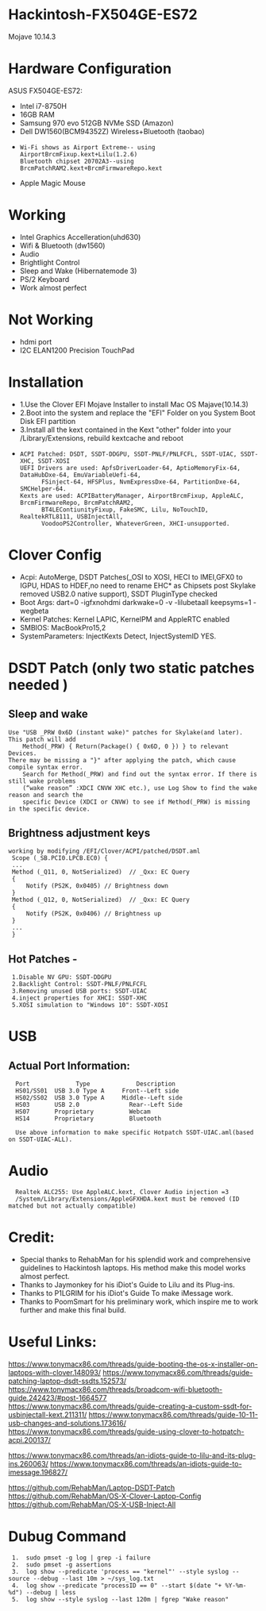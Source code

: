 # Hackintosh-FX504GE-ES72
Mojave 10.14.3

# Hardware Configuration
ASUS FX504GE-ES72:
- Intel i7-8750H
- 16GB RAM
- Samsung 970 evo 512GB NVMe SSD (Amazon)
- Dell DW1560(BCM94352Z) Wireless+Bluetooth (taobao)
-     Wi-Fi shows as Airport Extreme-- using AirportBrcmFixup.kext+Lilu(1.2.6)
      Bluetooth chipset 20702A3--using BrcmPatchRAM2.kext+BrcmFirmwareRepo.kext
- Apple Magic Mouse

# Working
- Intel Graphics Accelleration(uhd630)
- Wifi & Bluetooth (dw1560)
- Audio
- Brightlight Control
- Sleep and Wake (Hibernatemode 3)
- PS/2 Keyboard
- Work almost perfect

# Not Working
- hdmi port
- I2C ELAN1200 Precision TouchPad 

# Installation

- 1.Use the Clover EFI Mojave Installer to install Mac OS Majave(10.14.3) 
- 2.Boot into the system and replace the "EFI" Folder on you System Boot Disk EFI partition 
- 3.Install all the kext contained in the Kext "other" folder into your /Library/Extensions, rebuild kextcache and reboot
-     ACPI Patched: DSDT, SSDT-DDGPU, SSDT-PNLF/PNLFCFL, SSDT-UIAC, SSDT-XHC, SSDT-XOSI
      UEFI Drivers are used: ApfsDriverLoader-64, AptioMemoryFix-64, DataHubDxe-64, EmuVariableUefi-64, 
			FSinject-64, HFSPlus, NvmExpressDxe-64, PartitionDxe-64, SMCHelper-64.
      Kexts are used: ACPIBatteryManager, AirportBrcmFixup, AppleALC, BrcmFirmwareRepo, BrcmPatchRAM2, 
			BT4LEContiunityFixup, FakeSMC, Lilu, NoTouchID, RealtekRTL8111, USBInjectAll, 
			VoodooPS2Controller, WhateverGreen, XHCI-unsupported.
			
# Clover Config
- Acpi: AutoMerge, DSDT Patches(_OSI to XOSI, HECI to IMEI,GFX0 to IGPU, HDAS to HDEF,no need to rename EHC* as Chipsets post Skylake removed USB2.0 native support), SSDT PluginType checked 
- Boot Args: dart=0 -igfxnohdmi darkwake=0 -v -lilubetaall keepsyms=1 -wegbeta
- Kernel Patches: Kernel LAPIC, KernelPM and AppleRTC enabled
- SMBIOS: MacBookPro15,2
- SystemParameters: InjectKexts Detect, InjectSystemID YES.

# DSDT Patch (only two static patches needed )
##    Sleep and wake
    Use "USB _PRW 0x6D (instant wake)" patches for Skylake(and later). This patch will add 
		Method(_PRW) { Return(Package() { 0x6D, 0 }) } to relevant Devices.
    There may be missing a "}" after applying the patch, which cause compile syntax error. 
		Search for Method(_PRW) and find out the syntax error. If there is still wake problems 
		(“wake reason” :XDCI CNVW XHC etc.), use Log Show to find the wake reason and search the
		specific Device (XDCI or CNVW) to see if Method(_PRW) is missing in the specific device.
    
##    Brightness adjustment keys
    working by modifying /EFI/Clover/ACPI/patched/DSDT.aml
     Scope (_SB.PCI0.LPCB.EC0) {
     ...
     Method (_Q11, 0, NotSerialized)  // _Qxx: EC Query
     {
         Notify (PS2K, 0x0405) // Brightness down
     }
     Method (_Q12, 0, NotSerialized)  // _Qxx: EC Query
     {
         Notify (PS2K, 0x0406) // Brightness up
     }
     ...
     }

##    Hot Patches -
     1.Disable NV GPU: SSDT-DDGPU
     2.Backlight Control: SSDT-PNLF/PNLFCFL
     3.Removing unused USB ports: SSDT-UIAC
     4.inject properties for XHCI: SSDT-XHC
     5.XOSI simulation to "Windows 10": SSDT-XOSI

# USB

##    Actual Port Information:

      Port		       Type	            Description
      HS01/SS01  USB 3.0 Type A	    Front--Left side
      HS02/SS02	 USB 3.0 Type A	    Middle--Left side
      HS03	     USB 2.0	          Rear--Left Side
      HS07	     Proprietary	      Webcam
      HS14	     Proprietary	      Bluetooth

      Use above information to make specific Hotpatch SSDT-UIAC.aml(based on SSDT-UIAC-ALL).     

# Audio
      Realtek ALC255: Use AppleALC.kext, Clover Audio injection =3
      /System/Library/Extensions/AppleGFXHDA.kext must be removed (ID matched but not actually compatible)

# Credit:
- Special thanks to RehabMan for his splendid work and comprehensive guidelines to Hackintosh laptops.
  His method make this model works almost perfect.
- Thanks to Jaymonkey for his iDiot's Guide to Lilu and its Plug-ins.
- Thanks to P1LGRIM for his iDiot's Guide To make iMessage work.
- Thanks to PoomSmart for his preliminary work, which inspire me to work further and make this final build. 

# Useful Links:
https://www.tonymacx86.com/threads/guide-booting-the-os-x-installer-on-laptops-with-clover.148093/
https://www.tonymacx86.com/threads/guide-patching-laptop-dsdt-ssdts.152573/
https://www.tonymacx86.com/threads/broadcom-wifi-bluetooth-guide.242423/#post-1664577
https://www.tonymacx86.com/threads/guide-creating-a-custom-ssdt-for-usbinjectall-kext.211311/
https://www.tonymacx86.com/threads/guide-10-11-usb-changes-and-solutions.173616/
https://www.tonymacx86.com/threads/guide-using-clover-to-hotpatch-acpi.200137/

https://www.tonymacx86.com/threads/an-idiots-guide-to-lilu-and-its-plug-ins.260063/
https://www.tonymacx86.com/threads/an-idiots-guide-to-imessage.196827/

https://github.com/RehabMan/Laptop-DSDT-Patch
https://github.com/RehabMan/OS-X-Clover-Laptop-Config
https://github.com/RehabMan/OS-X-USB-Inject-All

# Dubug Command
     1.  sudo pmset -g log | grep -i failure
     2.  sudo pmset -g assertions
     3.  log show --predicate 'process == "kernel"' --style syslog --source --debug --last 10m > ~/sys_log.txt
     4.  log show --predicate "processID == 0" --start $(date "+ %Y-%m-%d") --debug | less
     5.  log show --style syslog --last 120m | fgrep "Wake reason"
